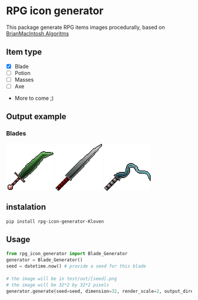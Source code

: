 # RPG icon generator

This package generate RPG items images procedurally, based on [BrianMacIntosh Algoritms](https://github.com/BrianMacIntosh/icon-machine)

## Item type
  - [x] Blade
  - [ ] Potion
  - [ ] Masses
  - [ ] Axe
  - More to come ;)

## Output example
### Blades
![Blade_1](https://raw.githubusercontent.com/Kl0ven/rpg-icon-generator/master/docs/Blade_1.png) ![Blade_2](https://raw.githubusercontent.com/Kl0ven/rpg-icon-generator/master/docs/Blade_2.png) ![Blade_3](https://raw.githubusercontent.com/Kl0ven/rpg-icon-generator/master/docs/Blade_3.png)



## instalation 

```
pip install rpg-icon-generator-Kloven
```
## Usage

```python
from rpg_icon_generator import Blade_Generator
generator = Blade_Generator()
seed = datetime.now() # provide a seed for this blade 

# the image will be in test/out/[seed].png
# the image will be 32*2 by 32*2 pixels
generator.generate(seed=seed, dimension=32, render_scale=2, output_directory='test/out/')
```